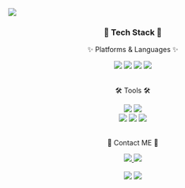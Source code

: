<img src="https://capsule-render.vercel.app/api?type=cylinder&color=random&height=100&section=header&text=DONGJOO's&animation=blinking&fontSize=50&fontColor=ffffff" />

<div align=center>
	<h3>📖 Tech Stack 📖</h3>
	<p>✨ Platforms & Languages ✨</p>
</div>
<div align="center">
	<img src="https://img.shields.io/badge/Java-007396?style=flat&logo=Conda-Forge&logoColor=white" />
  <img src="https://img.shields.io/badge/Spring-6db33f?style=flat&logo=Spring&logoColor=white" />
	<img src="https://img.shields.io/badge/MySQL-4479A1?style=flat&logo=MySQL&logoColor=white" />
	<img src="https://img.shields.io/badge/MariaDB-003545?style=flat&logo=MariaDB&logoColor=white" />
</div>
<br>
<div align=center>
	<p>🛠 Tools 🛠</p>
</div>
<div align=center>
	<img src="https://img.shields.io/badge/Eclipse%20IDE-2C2255?style=flat&logo=EclipseIDE&logoColor=white" />
	<img src="https://img.shields.io/badge/IntelliJ%20IDEA-800080?style=flat&logo=IntelliJIDEA&logoColor=white" />
	<br>
	<img src="https://img.shields.io/badge/Tomcat-F8DC75?style=flat&logo=ApacheTomcat&logoColor=white" />
	<img src="https://img.shields.io/badge/DataGrip-009639?style=flat&logo=DataGrip&logoColor=white" />
	<img src="https://img.shields.io/badge/GitHub-181717?style=flat&logo=GitHub&logoColor=white" />
</div>
<br>
<div align=center>
	<p>🎨 Contact ME 🎨</p>
</div>
<div align=center>
	<a href="https://d5ngjoo.tistory.com/">
		<img src="https://img.shields.io/badge/Tistory-FF3633?style=flat&logo=Tistory&logoColor=white" />
	</a>
	<a href="mailto:d5ngjoo@gmail.com">
		<img src="https://img.shields.io/badge/Mail-30B980?style=flat&logo=Gmail&logoColor=white" />
	</a>
	<br>
  <br>
</div>
<div align=center>
<img src="https://github-readme-stats.vercel.app/api/top-langs/?username=paik-dongjoo&layout=compact">
<img src="https://github-readme-stats.vercel.app/api?username=paik-dongjoo&show_icons=true">
</div>

